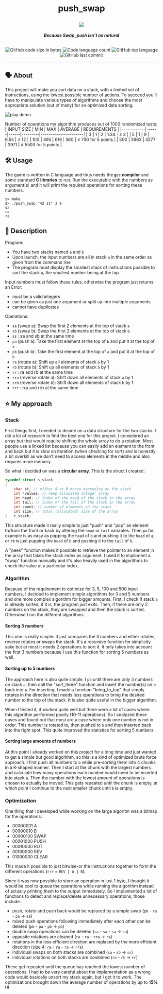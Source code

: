 <h1 align="center">
	<p>
	push_swap
	</p>
	<img src="https://github.com/ayogun/42-project-badges/blob/main/badges/push_swape.png">
</h1>

<p align="center">
	<b><i>Because Swap_push isn’t as natural</i></b><br><br>
</p>

<p align="center">
	<img alt="GitHub code size in bytes" src="https://img.shields.io/github/languages/code-size/aaron-22766/42_push_swap?color=lightblue" />
	<img alt="Code language count" src="https://img.shields.io/github/languages/count/aaron-22766/42_push_swap?color=yellow" />
	<img alt="GitHub top language" src="https://img.shields.io/github/languages/top/aaron-22766/42_push_swap?color=blue" />
	<img alt="GitHub last commit" src="https://img.shields.io/github/last-commit/aaron-22766/42_push_swap?color=green" />
</p>

---

## 🗣 About

This project will make you sort data on a stack, with a limited set of instructions, using the lowest possible number of actions. To succeed you’ll have to manipulate various types of algorithms and choose the most appropriate solution (out of many) for an optimized data sorting.

![play demo](https://github.com/aaron-22766/bin/blob/ad6211b063e040868fdcba9a40f7e4f7fdf4e42f/gifs/push%20swap%20500.gif)

Number of operations my algorithm produces out of 1000 randomized tests:
| INPUT SIZE | MIN  | MAX  | AVERAGE | REQUIREMENTS         |
|------------|------|------|---------|----------------------|
| 3          | 1    | 2    | 1.34    | ≤ 3                 |
| 5          | 1    | 9    | 6.55    | ≤ 12                |
| 100        | 495  | 616  | 560     | ≤ 700 for 5 points  |
| 500        | 3663 | 4277 | 3971    | ≤ 5500 for 5 points |

## 🛠 Usage

The game is written in C language and thus needs the **`gcc` compiler** and some standard **C libraries** to run.
Run the executable with the numbers as argument(s) and it will print the required operations for sorting these numbers.

```shell
$> make
$> ./push_swap "42 21" 3 9
sa
ra
ra
```

## 💬 Description

Program:
* You have two stacks named `a` and `b`
* Upon launch, the input numbers are all in stack `a` in the same order as given from the command line
* The program must display the smallest stack of instructions possible to sort the stack `a`, the smallest number being at the top

Input numbers must follow these rules, otherwise the program just returns an Error:
* must be a valid integers
* can be given as just one argument or split up into multiple arguments
* cannot have duplicates

Operations:
- `sa` (swap a): Swap the first 2 elements at the top of stack `a`
- `sb` (swap b): Swap the first 2 elements at the top of stack `b`
- `ss` : sa and sb at the same time
- `pa` (push a): Take the first element at the top of `b` and put it at the top of `a`
- `pb` (push b): Take the first element at the top of `a` and put it at the top of `b`
- `ra` (rotate a): Shift up all elements of stack `a` by 1
- `rb` (rotate b): Shift up all elements of stack `b` by 1
- `rr` : ra and rb at the same time
- `rra` (reverse rotate a): Shift down all elements of stack `a` by 1
- `rrb` (reverse rotate b): Shift down all elements of stack `b` by 1
- `rrr` : rra and rrb at the same time

## ⭐️ My approach

### Stack

First things first, I needed to decide on a data structure for the two stacks. I did a lot of research to find the best one for this project. I considered an array but that would require shifting the whole array to do a rotation. Most people use a linked list because you can easily add an element to the front and back but it is slow on iteration (when checking for sort) and is honestly a bit overkill as we don't need to access elements in the middle and also requires more memory.

So what I decided on was a **circular array**. This is the struct I created:

```c
typedef struct s_stack
{
    char st; // either A or B macro depending on the stack
    int	*values; // heap allocated integer array
    int head; // index of the head of the stack in the array
    int tail; // index of the tail of the stack in the array
    int count; // number of elements on the stack
    int size; // total (allocated) size of the array
}   t_stack;
```

This structure made it really simple to just "push" and "pop" an element to/from the front or back by altering the `head` or `tail` variables. Then `pa` for example is as easy as popping the `head` of `b` and pushing it to the `head` of `a`; or `rb` is just pupping the `head` of `b` and pushing it to the `tail` of `b`.

A "peek" function makes it possible to retrieve the pointer to an element in the array that takes the stack index as argument. I used it to implament a "swap" function manually and it's also heavily used in the algorithms to check the value at a particular index.

### Algorithm

Because of the requirement to optimize for 3, 5, 100 and 500 input numbers, I decided to implement simple algorithms for 3 and 5 numbers and one more complex algorithm for bigger amounts. First, I check if stack `a` is already sorted, if it is, the program just exits. Then, if there are only 2 numbers on the stack, they are swapped and then the stack is sorted. Otherwise I run the different algorithms.

#### Sorting 3 numbers

This one is really simple. It just compares the 3 numbers and either rotates, reverse rotates or swaps the stack. It's a recursive function for simplicity sake but at most it needs 2 operations to sort it. It only takes into account the first 3 numbers because I use this function for sorting 5 numbers as well.

#### Sorting up to 5 numbers

The approach here is also quite simple. I `pb` until there are only 3 numbers on stack `a`, then call the "sort_three" function and insert the number(s) on `b` back into `a`. For inserting, I made a function "bring_to_top" that simply rotates in the direction that needs less operations to bring the desired number to the top of the stack. It is also quite useful in the bigger algorithm.

When I tested it, it worked quite well but there were a lot of cases where this algorithm performed poorly (10-11 operations). So I analyzed these cases and found out that most are a case where only one number is not in order. This number is rotated to, then pushed to `b` and then inserted back into the right spot. This quite improved the statistics for sorting 5 numbers.

#### Sorting large amounts of numbers

At this point I already worked on this project for a long time and just wanted to get a simple but good algorithm, so this is a kind of optimized brute force approach. I first push all numbers to `b` while pre-sorting them into 4 chunks in a K-shaped manner. Then I start at the chunk with the largest numbers and calculate how many operations each number would need to be inserted into stack `a`. Then the number with the lowest amount of operations is chosen to actually be moved. This gets repeated until the chunk is empty, at which point I continue to the next smaller chunk until `b` is empty.

### Optimization

One thing that I developed while working on the large algoritm was a bitmap for the operations:

* 00000001 A
* 00000010 B
* 00000100 SWAP
* 00001000 PUSH
* 00010000 ROT
* 00100000 REV
* 01000000 CLEAR

This made it possible to just bitwise-or the instructions together to form the different operations (`rrr` = `REV | A | B`).

Since it was now possible to store an operation in just 1 byte, I thought it would be cool to queue the operations while running the algorithm instead of actually printing them to the output immedately. So I implemented a lot of functions to detect and replace/delete unnecessary operations, those include:

* push, rotate and push back would be replaced by a simple swap (`pb` - `ra` - `pa` → `sa`)
* mixed push operations following immediately after each other can be deleted (`pb` - `pa` - `pb` → `pb`)
* double swap operations can be deleted (`sa` - `sa` - `sa` → `sa`)
* opposite rotations are cleaned (`ra` - `ra` - `rra` → `ra`)
* rotations in the less efficient direction are replaced by the more efficient direction (size 4: `ra` - `ra` - `ra` → `rra`)
* individual swaps on both stacks are combined (`sa` - `sb` → `ss`)
* individual rotations on both stacks are combined (`ra` - `rb` → `rr`)

These get repeated until the queue has reached the lowest number of operations. I had to be very careful about the implementation as a wrong code would basically unsort my stack again, but I got it to work. The optimizations brought down the average number of operations by up to **15% !!!**
